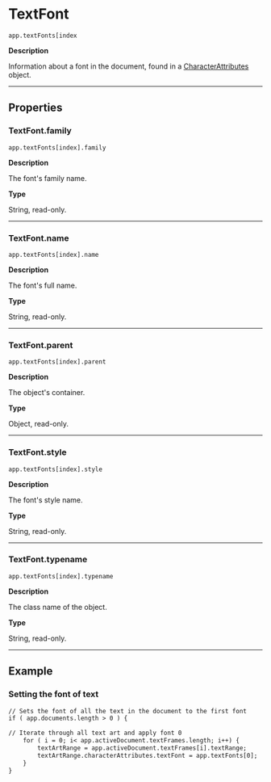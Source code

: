 # TextFont

`app.textFonts[index`

**Description**

Information about a font in the document, found in a [CharacterAttributes](./CharacterAttributes.md) object.

---

## Properties

### TextFont.family

`app.textFonts[index].family`

**Description**

The font's family name.

**Type**

String, read-only.

---

### TextFont.name

`app.textFonts[index].name`

**Description**

The font's full name.

**Type**

String, read-only.

---

### TextFont.parent

`app.textFonts[index].parent`

**Description**

The object's container.

**Type**

Object, read-only.

---

### TextFont.style

`app.textFonts[index].style`

**Description**

The font's style name.

**Type**

String, read-only.

---

### TextFont.typename

`app.textFonts[index].typename`

**Description**

The class name of the object.

**Type**

String, read-only.

---

## Example

### Setting the font of text

```default
// Sets the font of all the text in the document to the first font
if ( app.documents.length > 0 ) {

// Iterate through all text art and apply font 0
    for ( i = 0; i< app.activeDocument.textFrames.length; i++) {
        textArtRange = app.activeDocument.textFrames[i].textRange;
        textArtRange.characterAttributes.textFont = app.textFonts[0];
    }
}
```
